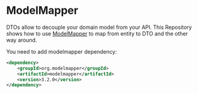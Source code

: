 # ModelMapper

DTOs allow to decouple your domain model from your API.
This Repository shows how to use [ModelMapper](https://www.baeldung.com/java-modelmapper) to map from entity to DTO and the other way around.

You need to add modelmapper dependency:

```xml
<dependency>
    <groupId>org.modelmapper</groupId>
    <artifactId>modelmapper</artifactId>
    <version>3.2.0</version>
</dependency>
```
